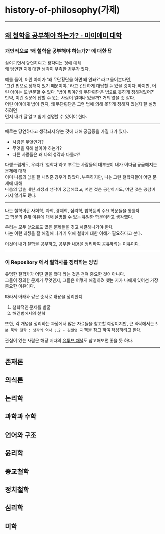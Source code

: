 # history-of-philosophy(가제)

------

## [왜 철학을 공부해야 하는가? - 마이애미 대학](why-study-philosophy.md)

### 개인적으로 '왜 철학을 공부해야 하는가?' 에 대한 답

살아가면서 당연하다고 생각되는 것에 대해  
왜 당연한 지에 대한 생각이 부족한 경우가 있다.  

예를 들어, 어린 아이가 '왜 무단횡단을 하면 왜 안돼?' 라고 물어본다면,  
'그건 법으로 정해져 있기 때문이야.' 라고 간단하게 대답할 수 있을 것이다.
하지만, 어린 아이는 또 반문할 수 있다. '법이 뭐야? 왜 무단횡단은 법으로 못하게 정해져있어?'  
만약, 이런 질문에 답할 수 있는 사람이 얼마나 있을까? 거의 없을 것 같다.  
어린 아이에게 법이 뭔지, 왜 무단횡단은 그런 법에 의해 못하게 정해져 있는지 잘 설명하려면  
먼저 내가 잘 알고 쉽게 설명할 수 있어야 한다.

--------
때로는 당연하다고 생각되지 않는 것에 대해 궁금증을 가질 때가 있다.
- 사랑은 무엇인가?
- 무엇을 위해 살아야 하는가?
- 다른 사람들은 왜 나의 생각과 다를까?

다행스럽게도, 우리가 '철학자'라고 부르는 사람들의 대부분이 내가 이따금 궁금해지는 문제에 대해  
이미 나름의 답을 잘 내려준 경우가 많았다. 부족하지만, 나는 그런 철학자들이 어떤 문제에 대해  
나름의 답을 내린 과정과 생각이 궁금해졌고, 어떤 것은 공감하기도, 어떤 것은 공감이 가지 않기도 했다.

----------------

나는 철학이란 사회학, 과학, 경제학, 심리학, 법학등의 주요 학문들을 통틀어  
그 학문의 존재 이유에 대해 설명할 수 있는 유일한 학문이라고 생각했다.  

우리는 모두 앞으로도 많은 문제들을 겪고 해결해나가야 한다.  
나는 이런 과정을 잘 해결해 나가기 위해 철학에 대한 이해가 필요하다고 본다.  

이것이 내가 철학을 공부하고, 공부한 내용을 정리하여 공유하려는 이유이다.  

--------

### 이 Repository 에서 철학사를 정리하는 방법

유명한 철학자가 어떤 말을 했다 라는 것은 전혀 중요한 것이 아니다.  
그들이 정의한 문제가 무엇인지, 그들은 어떻게 해결하려 했는 지가 나에게 있어선 가장 중요한 이유이다.

따라서 아래와 같은 순서로 내용을 정리한다
1. 철학적인 문제를 발굴
2. 해결법에서의 철학

또한, 각 개념을 정리하는 과정에서 많은 자료들을 참고할 예정이지만,
큰 맥락에서는 `5분 뚝딱 철학 : 생각의 역사 1,2 - 김필영 저` 책을 참고 하여 작성하려고 한다.  

관심이 있는 사람은 해당 저자의 [유투브 채널](https://www.youtube.com/@cosmoscan1/featured)도 참고해보면 좋을 듯 하다.

--------

## 존재론
## 의식론
## 논리학
## 과학과 수학
## 언어와 구조
## 윤리학
## 종교철학
## 정치철학
## 심리학
## 미학
